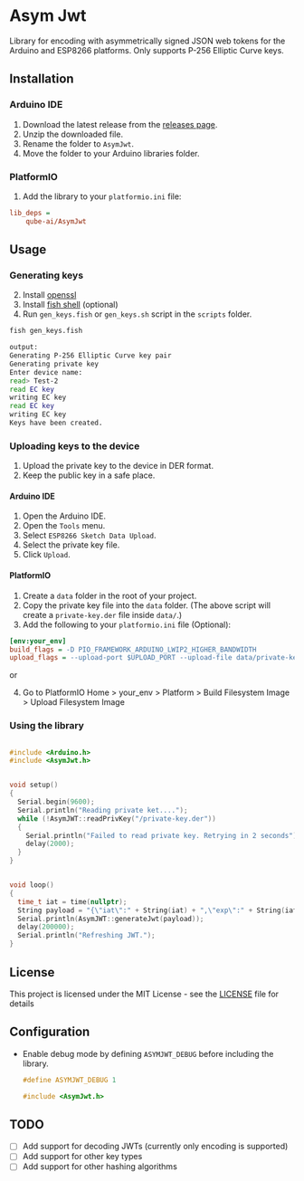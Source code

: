 # Asym Jwt

Library for encoding with asymmetrically signed JSON web tokens for the Arduino and ESP8266 platforms. Only supports P-256 Elliptic Curve keys.


## Installation

### Arduino IDE

1. Download the latest release from the [releases page](https://github.com/qube-ai/AsymJwt/releases).
2. Unzip the downloaded file.
3. Rename the folder to `AsymJwt`.
4. Move the folder to your Arduino libraries folder.

### PlatformIO

1. Add the library to your `platformio.ini` file:

```ini
lib_deps =
    qube-ai/AsymJwt
```

## Usage

### Generating keys

2. Install [openssl](https://www.openssl.org/)
1. Install [fish shell](https://fishshell.com/) (optional)
3. Run `gen_keys.fish` or `gen_keys.sh` script in the `scripts` folder.
```bash
fish gen_keys.fish

output: 
Generating P-256 Elliptic Curve key pair
Generating private key
Enter device name:
read> Test-2
read EC key
writing EC key
read EC key
writing EC key
Keys have been created.
```

### Uploading keys to the device

1. Upload the private key to the device in DER format.
2. Keep the public key in a safe place.

#### Arduino IDE

1. Open the Arduino IDE.
2. Open the `Tools` menu.
3. Select `ESP8266 Sketch Data Upload`.
4. Select the private key file.
5. Click `Upload`.

#### PlatformIO

1. Create a `data` folder in the root of your project. 
2. Copy the private key file into the `data` folder. (The above script will create a `private-key.der` file inside `data/`.)
3. Add the following to your `platformio.ini` file (Optional): 

```ini
[env:your_env]
build_flags = -D PIO_FRAMEWORK_ARDUINO_LWIP2_HIGHER_BANDWIDTH
upload_flags = --upload-port $UPLOAD_PORT --upload-file data/private-key.der
```
or 

4. Go to PlatformIO Home > your_env > Platform > Build Filesystem Image > Upload Filesystem Image


### Using the library

```cpp

#include <Arduino.h>
#include <AsymJwt.h>


void setup()
{
  Serial.begin(9600);
  Serial.println("Reading private ket....");
  while (!AsymJWT::readPrivKey("/private-key.der"))
  {
    Serial.println("Failed to read private key. Retrying in 2 seconds");
    delay(2000);
  }
}


void loop()
{
  time_t iat = time(nullptr);
  String payload = "{\"iat\":" + String(iat) + ",\"exp\":" + String(iat + 300) + ",\"thing_id\":\"" + "THING_ID" + "\"}";
  Serial.println(AsymJWT::generateJwt(payload));
  delay(200000);
  Serial.println("Refreshing JWT.");
}

```


## License

This project is licensed under the MIT License - see the [LICENSE](LICENSE) file for details

## Configuration

- Enable debug mode by defining `ASYMJWT_DEBUG` before including the library.
  
  ```cpp
  #define ASYMJWT_DEBUG 1

  #include <AsymJwt.h>
  ```


## TODO

- [ ] Add support for decoding JWTs (currently only encoding is supported)
- [ ] Add support for other key types
- [ ] Add support for other hashing algorithms